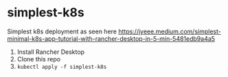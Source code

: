 # simplest-k8s
Simplest k8s deployment as seen here https://jyeee.medium.com/simplest-minimal-k8s-app-tutorial-with-rancher-desktop-in-5-min-5481edb9a4a5

1. Install Rancher Desktop 
2. Clone this repo
3. `kubectl apply -f simplest-k8s`